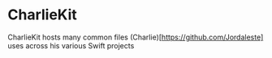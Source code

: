 # CharlieKit

CharlieKit hosts many common files (Charlie)[https://github.com/Jordaleste] uses across his various Swift projects 

